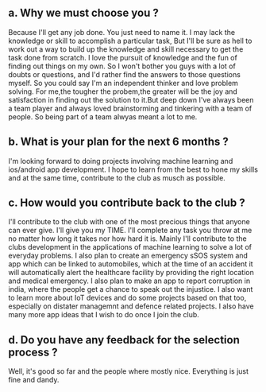 ## a. Why we must choose you ?

Because I'll get any job done. You just need to name it. I may lack the knowledge or skill to accomplish a particular task,
But I'll be sure as hell to work out a way to build up the knowledge and skill necessary to get the task done from scratch.
I love the pursuit of knowledge and the fun of finding out things on my own.
So I won't bother you guys with a lot of doubts or questions, and I'd rather find the answers to those questions myself. 
So you could say I'm an independent thinker and love problem solving. For me,the tougher the probem,the greater will be the joy and satisfaction in
finding out the solution to it.But deep down I've always been a team player and always loved brainstorming and tinkering with a team of people. 
So being part of a team alwyas meant a lot to me.

## b. What is your plan for the next 6 months ?

I'm looking forward to doing projects involving machine learning and ios/android app development.
I hope to learn from the best to hone my skills and at the same time, contribute to the club as musch as possible.

## c. How would you contribute back to the club ?

I'll contribute to the club with one of the most precious things that anyone can ever give. I'll give you my TIME. 
I'll complete any task you throw at me no matter how long it takes nor how hard it is. Mainly I'll contribute to the clubs development in the 
applications of machine learning to solve a lot of everyday problems. I also plan to create an emergency sSOS system and app which can be linked to automobiles,
which at the time of an accident it will automatically alert the healthcare facility by providing the right location and medical emergency. 
I also plan to make an app to report corruption in india, where the people get a chance to speak out the injustice. I also want to learn more about IoT devices 
and do some projects based on that too, especially on distater managemnt and defence related projects. I also have many more app ideas that I wish to do 
once I join the club.

## d. Do you have any feedback for the selection process ?

Well, it's good so far and the people where mostly nice. Everything is just fine and dandy.
